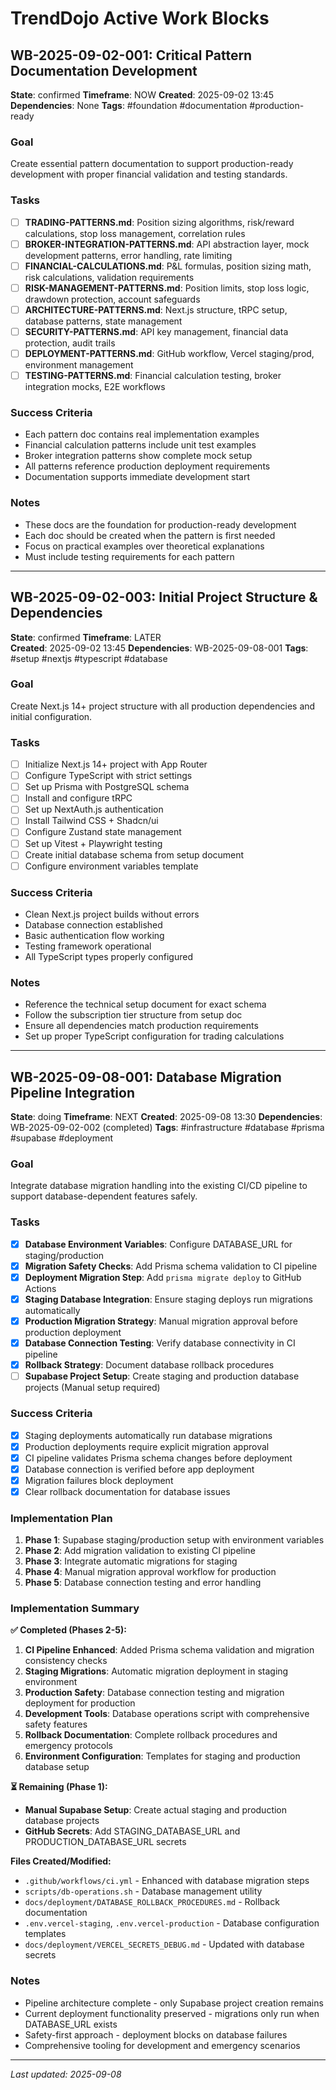 # TrendDojo Active Work Blocks

## WB-2025-09-02-001: Critical Pattern Documentation Development
**State**: confirmed
**Timeframe**: NOW
**Created**: 2025-09-02 13:45
**Dependencies**: None
**Tags**: #foundation #documentation #production-ready

### Goal
Create essential pattern documentation to support production-ready development with proper financial validation and testing standards.

### Tasks
- [ ] **TRADING-PATTERNS.md**: Position sizing algorithms, risk/reward calculations, stop loss management, correlation rules
- [ ] **BROKER-INTEGRATION-PATTERNS.md**: API abstraction layer, mock development patterns, error handling, rate limiting
- [ ] **FINANCIAL-CALCULATIONS.md**: P&L formulas, position sizing math, risk calculations, validation requirements
- [ ] **RISK-MANAGEMENT-PATTERNS.md**: Position limits, stop loss logic, drawdown protection, account safeguards  
- [ ] **ARCHITECTURE-PATTERNS.md**: Next.js structure, tRPC setup, database patterns, state management
- [ ] **SECURITY-PATTERNS.md**: API key management, financial data protection, audit trails
- [ ] **DEPLOYMENT-PATTERNS.md**: GitHub workflow, Vercel staging/prod, environment management
- [ ] **TESTING-PATTERNS.md**: Financial calculation testing, broker integration mocks, E2E workflows

### Success Criteria
- Each pattern doc contains real implementation examples
- Financial calculation patterns include unit test examples
- Broker integration patterns show complete mock setup
- All patterns reference production deployment requirements
- Documentation supports immediate development start

### Notes
- These docs are the foundation for production-ready development
- Each doc should be created when the pattern is first needed
- Focus on practical examples over theoretical explanations
- Must include testing requirements for each pattern

---


## WB-2025-09-02-003: Initial Project Structure & Dependencies
**State**: confirmed
**Timeframe**: LATER  
**Created**: 2025-09-02 13:45
**Dependencies**: WB-2025-09-08-001
**Tags**: #setup #nextjs #typescript #database

### Goal
Create Next.js 14+ project structure with all production dependencies and initial configuration.

### Tasks
- [ ] Initialize Next.js 14+ project with App Router
- [ ] Configure TypeScript with strict settings
- [ ] Set up Prisma with PostgreSQL schema
- [ ] Install and configure tRPC
- [ ] Set up NextAuth.js authentication
- [ ] Install Tailwind CSS + Shadcn/ui
- [ ] Configure Zustand state management
- [ ] Set up Vitest + Playwright testing
- [ ] Create initial database schema from setup document
- [ ] Configure environment variables template

### Success Criteria
- Clean Next.js project builds without errors
- Database connection established
- Basic authentication flow working
- Testing framework operational
- All TypeScript types properly configured

### Notes
- Reference the technical setup document for exact schema
- Follow the subscription tier structure from setup doc
- Ensure all dependencies match production requirements
- Set up proper TypeScript configuration for trading calculations

---

## WB-2025-09-08-001: Database Migration Pipeline Integration
**State**: doing
**Timeframe**: NEXT
**Created**: 2025-09-08 13:30
**Dependencies**: WB-2025-09-02-002 (completed)
**Tags**: #infrastructure #database #prisma #supabase #deployment

### Goal
Integrate database migration handling into the existing CI/CD pipeline to support database-dependent features safely.

### Tasks
- [x] **Database Environment Variables**: Configure DATABASE_URL for staging/production
- [x] **Migration Safety Checks**: Add Prisma schema validation to CI pipeline
- [x] **Deployment Migration Step**: Add `prisma migrate deploy` to GitHub Actions
- [x] **Staging Database Integration**: Ensure staging deploys run migrations automatically
- [x] **Production Migration Strategy**: Manual migration approval before production deployment
- [x] **Database Connection Testing**: Verify database connectivity in CI pipeline
- [x] **Rollback Strategy**: Document database rollback procedures
- [ ] **Supabase Project Setup**: Create staging and production database projects (Manual setup required)

### Success Criteria
- [x] Staging deployments automatically run database migrations
- [x] Production deployments require explicit migration approval
- [x] CI pipeline validates Prisma schema changes before deployment
- [x] Database connection is verified before app deployment
- [x] Migration failures block deployment
- [x] Clear rollback documentation for database issues

### Implementation Plan
1. **Phase 1**: Supabase staging/production setup with environment variables
2. **Phase 2**: Add migration validation to existing CI pipeline
3. **Phase 3**: Integrate automatic migrations for staging
4. **Phase 4**: Manual migration approval workflow for production
5. **Phase 5**: Database connection testing and error handling

### Implementation Summary
**✅ Completed (Phases 2-5):**
1. **CI Pipeline Enhanced**: Added Prisma schema validation and migration consistency checks
2. **Staging Migrations**: Automatic migration deployment in staging environment
3. **Production Safety**: Database connection testing and migration deployment for production
4. **Development Tools**: Database operations script with comprehensive safety features
5. **Rollback Documentation**: Complete rollback procedures and emergency protocols
6. **Environment Configuration**: Templates for staging and production database setup

**⏳ Remaining (Phase 1):**
- **Manual Supabase Setup**: Create actual staging and production database projects
- **GitHub Secrets**: Add STAGING_DATABASE_URL and PRODUCTION_DATABASE_URL secrets

**Files Created/Modified:**
- `.github/workflows/ci.yml` - Enhanced with database migration steps
- `scripts/db-operations.sh` - Database management utility
- `docs/deployment/DATABASE_ROLLBACK_PROCEDURES.md` - Rollback documentation
- `.env.vercel-staging`, `.env.vercel-production` - Database configuration templates
- `docs/deployment/VERCEL_SECRETS_DEBUG.md` - Updated with database secrets

### Notes
- Pipeline architecture complete - only Supabase project creation remains
- Current deployment functionality preserved - migrations only run when DATABASE_URL exists
- Safety-first approach - deployment blocks on database failures
- Comprehensive tooling for development and emergency scenarios

---

*Last updated: 2025-09-08*